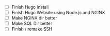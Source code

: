 
- [ ] Finish Hugo Install
- [ ] Finish Hugo Website using Node.js and NGINX
- [ ] Make NGINX dir better
- [ ] Make SQL Dir better
- [ ] Finish / remake SSH